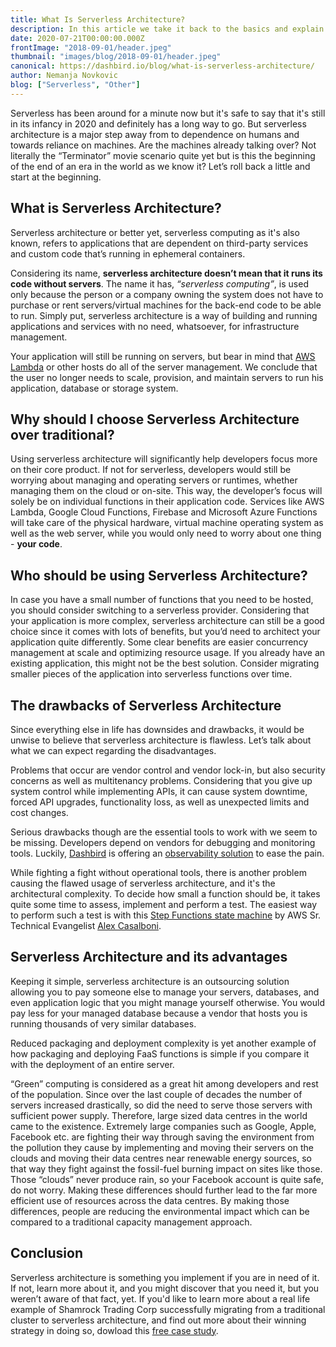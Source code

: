 ```yaml
---
title: What Is Serverless Architecture?
description: In this article we take it back to the basics and explain what is serverless architecture, what are its advantages and disadvantages, and who would really benefit from adapting this new way of computing.
date: 2020-07-21T00:00:00.000Z
frontImage: "2018-09-01/header.jpeg"
thumbnail: "images/blog/2018-09-01/header.jpeg"
canonical: https://dashbird.io/blog/what-is-serverless-architecture/
author: Nemanja Novkovic
blog: ["Serverless", "Other"]
---
```


Serverless has been around for a minute now but it's safe to say that it's still in its infancy in 2020 and definitely has a long way to go. But serverless architecture is a major step away from to dependence on humans and towards reliance on machines. Are the machines already talking over? Not literally the “Terminator” movie scenario quite yet but is this the beginning of the end of an era in the world as we know it? Let’s roll back a little and start at the beginning.

## What is Serverless Architecture?

Serverless architecture or better yet, serverless computing as it's also known, refers to applications that are dependent on third-party services and custom code that’s running in ephemeral containers.

Considering its name, **serverless architecture doesn’t mean that it runs its code without servers**. The name it has, _“serverless computing”_, is used only because the person or a company owning the system does not have to purchase or rent servers/virtual machines for the back-end code to be able to run. Simply put, serverless architecture is a way of building and running applications and services with no need, whatsoever, for infrastructure management. 

Your application will still be running on servers, but bear in mind that [AWS Lambda](https://aws.amazon.com/lambda/) or other hosts do all of the server management. We conclude that the user no longer needs to scale, provision, and maintain servers to run his application, database or storage system.

## Why should I choose Serverless Architecture over traditional?

Using serverless architecture will significantly help developers focus more on their core product. If not for serverless, developers would still be worrying about managing and operating servers or runtimes, whether managing them on the cloud or on-site. This way, the developer’s focus will solely be on individual functions in their application code. Services like AWS Lambda, Google Cloud Functions, Firebase and Microsoft Azure Functions will take care of the physical hardware, virtual machine operating system as well as the web server, while you would only need to worry about one thing - **your code**.

## Who should be using Serverless Architecture?

In case you have a small number of functions that you need to be hosted, you should consider switching to a serverless provider. Considering that your application is more complex, serverless architecture can still be a good choice since it comes with lots of benefits, but you’d need to architect your application quite differently. Some clear benefits are easier concurrency management at scale and optimizing resource usage. If you already have an existing application, this might not be the best solution. Consider migrating smaller pieces of the application into serverless functions over time.

## The drawbacks of Serverless Architecture

Since everything else in life has downsides and drawbacks, it would be unwise to believe that serverless architecture is flawless. Let’s talk about what we can expect regarding the disadvantages. 

Problems that occur are vendor control and vendor lock-in, but also security concerns as well as multitenancy problems. Considering that you give up system control while implementing APIs, it can cause system downtime, forced API upgrades, functionality loss, as well as unexpected limits and cost changes.

Serious drawbacks though are the essential tools to work with we seem to be missing. Developers depend on vendors for debugging and monitoring tools. Luckily, [Dashbird](/) is offering an [observability solution](/features/) to ease the pain. 

While fighting a fight without operational tools, there is another problem causing the flawed usage of serverless architecture, and it's the architectural complexity. To decide how small a function should be, it takes quite some time to assess, implement and perform a test. The easiest way to perform such a test is with this [Step Functions state machine](https://github.com/alexcasalboni/aws-lambda-power-tuning) by AWS Sr. Technical Evangelist [Alex Casalboni](https://mobile.twitter.com/alex_casalboni).

## Serverless Architecture and its advantages

Keeping it simple, serverless architecture is an outsourcing solution allowing you to pay someone else to manage your servers, databases, and even application logic that you might manage yourself otherwise. You would pay less for your managed database because a vendor that hosts you is running thousands of very similar databases.

Reduced packaging and deployment complexity is yet another example of how packaging and deploying FaaS functions is simple if you compare it with the deployment of an entire server.

“Green” computing is considered as a great hit among developers and rest of the population. Since over the last couple of decades the number of servers increased drastically, so did the need to serve those servers with sufficient power supply. Therefore, large sized data centres in the world came to the existence. Extremely large companies such as Google, Apple, Facebook etc. are fighting their way through saving the environment from the pollution they cause by implementing and moving their servers on the clouds and moving their data centres near renewable energy sources, so that way they fight against the fossil-fuel burning impact on sites like those. Those “clouds” never produce rain, so your Facebook account is quite safe, do not worry. Making these differences should further lead to the far more efficient use of resources across the data centres. By making those differences, people are reducing the environmental impact which can be compared to a traditional capacity management approach.


## Conclusion

Serverless architecture is something you implement if you are in need of it. If not, learn more about it, and you might discover that you need it, but you weren’t aware of that fact, yet. If you'd like to learn more about a real life example of Shamrock Trading Corp successfully migrating from a traditional cluster to serverless architecture, and find out more about their winning strategy in doing so, dowload this [free case study](https://sls.dashbird.io/going-serverless-case-study).
